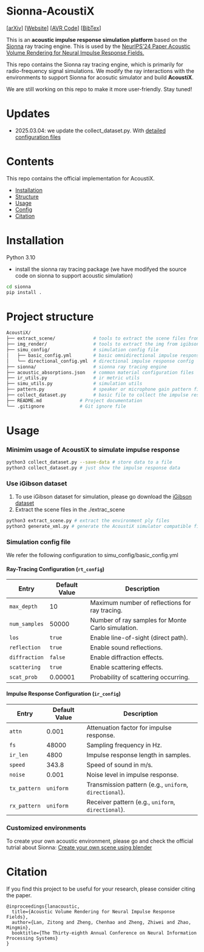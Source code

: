 # Sionna-AcoustiX
[[arXiv](https://arxiv.org/abs/2411.06307)] [[Website](https://zitonglan.github.io/project/avr/avr.html)] [[AVR Code](https://github.com/penn-waves-lab/AVR)] [[BibTex](#citation)] 


This is an **acoustic impulse response simulation platform** based on the [Sionna](https://github.com/NVlabs/sionna) ray tracing engine. This is used by the [NeurIPS'24 Paper Acoustic Volume Rendering for Neural Impulse Response Fields.]((https://arxiv.org/abs/2411.06307))

This repo contains the Sionna ray tracing  engine, which is primarily for radio-frequency signal simulations. We modify the ray interactions with the environments to support Sionna for acosutic simulator and build **AcoustiX**.

We are still working on this repo to make it more user-friendly. Stay tuned!

# Updates
- 2025.03.04: we update the collect_dataset.py. With [detailed configuration files](#simulation-config-file)


# Contents
This repo contains the official implementation for AcoustiX.
- [Installation](#installation)
- [Structure](#project-structure)
- [Usage](#usage)
- [Config](#config)
- [Citation](#citation)


# Installation
Python 3.10
* install the sionna ray tracing package (we have modifyed the source code on sionna to support acoustic simulation)
```sh
cd sionna
pip install .
```

# Project structure

```sh
AcoustiX/
├── extract_scene/              # tools to extract the scene files from igibson dataset      
├── img_render/                 # tools to extract the img from igibson dataset
├── simu_config/                # simulation config file
│   ├── basic_config.yml        # basic omnidirectional impulse response config        
│   └── directional_config.yml  # directional impulse response config
├── sionna/                     # sionna ray tracing engine
├── acoustic_absorptions.json   # common material configuration files   
├── ir_utils.py                 # ir metric utils
├── simu_utils.py               # simulation utils 
├── pattern.py                  # speaker or microphone gain pattern file
├── collect_dataset.py          # basic file to collect the impulse response dataset
├── README.md              # Project documentation
└── .gitignore             # Git ignore file
```


# Usage
### Minimim usage of AcoustiX to simulate impulse response
```sh
python3 collect_dataset.py --save-data # store data to a file 
python3 collect_dataset.py # just show the impulse response data
```

### Use iGibson dataset 
1. To use iGibson dataset for simulation, please go download the [iGibson dataset](https://svl.stanford.edu/igibson/)
2. Extract the scene files in the ./extrac_scene
```sh
python3 extract_scene.py # extract the environment ply files
python3 generate_xml.py # generate the AcoustiX simulator compatible files .XML
```

### Simulation config file
We refer the following configuration to simu_config/basic_config.yml

#### **Ray-Tracing Configuration (`rt_config`)**
| Entry        | Default Value | Description |
|-------------|--------------|-------------|
| `max_depth` | 10           | Maximum number of reflections for ray tracing. |
| `num_samples` | 50000      | Number of ray samples for Monte Carlo simulation. |
| `los`       | `true`       | Enable line-of-sight (direct path). |
| `reflection` | `true`      | Enable sound reflections. |
| `diffraction` | `false`     | Enable diffraction effects. |
| `scattering` | `true`      | Enable scattering effects. |
| `scat_prob` | 0.00001      | Probability of scattering occurring. |

#### **Impulse Response Configuration (`ir_config`)**
| Entry        | Default Value | Description |
|-------------|--------------|-------------|
| `attn`      | 0.001        | Attenuation factor for impulse response. |
| `fs`        | 48000        | Sampling frequency in Hz. |
| `ir_len`    | 4800         | Impulse response length in samples. |
| `speed`     | 343.8        | Speed of sound in m/s. |
| `noise`     | 0.001        | Noise level in impulse response. |
| `tx_pattern` | `uniform`   | Transmission pattern (e.g., `uniform`, `directional`). |
| `rx_pattern` | `uniform`   | Receiver pattern (e.g., `uniform`, `directional`). |


### Customized environments
To create your own acoustic environment, please go and check the official tutrial about Sionna: [Create your own scene using blender](https://www.youtube.com/watch?v=7xHLDxUaQ7c)



# Citation
If you find this project to be useful for your research, please consider citing the paper.
```
@inproceedings{lanacoustic,
  title={Acoustic Volume Rendering for Neural Impulse Response Fields},
  author={Lan, Zitong and Zheng, Chenhao and Zheng, Zhiwei and Zhao, Mingmin},
  booktitle={The Thirty-eighth Annual Conference on Neural Information Processing Systems}
}
```
